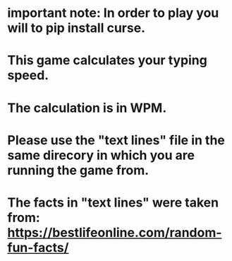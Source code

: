 # important note: In order to play you will to pip install curse. 

# This game calculates your typing speed.
# The calculation is in WPM.

# Please use the "text lines" file in the same direcory in which you are running the game from.

# The facts in "text lines" were taken from: https://bestlifeonline.com/random-fun-facts/
